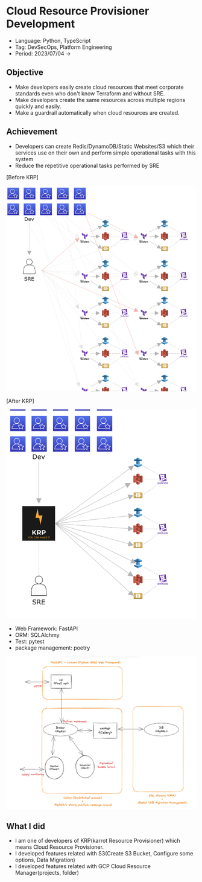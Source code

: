 # Cloud Resource Provisioner Development

- Language: Python, TypeScript
- Tag: DevSecOps, Platform Engineering
- Period: 2023/07/04 →

## Objective

- Make developers easily create cloud resources that meet corporate standards even who don't know Terraform and without SRE.
- Make developers create the same resources across multiple regions quickly and easily.
- Make a guardrail automatically when cloud resources are created.

## Achievement

- Developers can create Redis/DynamoDB/Static Websites/S3 which their services use on their own and perform simple operational tasks with this system
- Reduce the repetitive operational tasks performed by SRE

[Before KRP]

![Untitled](./images/Untitled.png)

[After KRP]

![Untitled](./images/Untitled%201.png)

- Web Framework: FastAPI
- ORM: SQLAlchmy
- Test: pytest
- package management: poetry

![Untitled](./images/Untitled%202.png)

## What I did

- I am one of developers of KRP(karrot Resource Provisioner) which means Cloud Resource Provisioner.
- I developed features related with S3(Create S3 Bucket, Configure some options, Data Migration)
- I developed features related with GCP Cloud Resource Manager(projects, folder)
